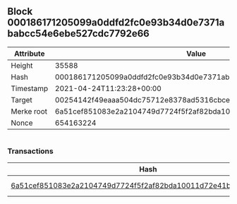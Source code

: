 ## Block 000186171205099a0ddfd2fc0e93b34d0e7371ababcc54e6ebe527cdc7792e66

Attribute | Value
--- | ---
Height | 35588
Hash | 000186171205099a0ddfd2fc0e93b34d0e7371ababcc54e6ebe527cdc7792e66
Timestamp | 2021-04-24T11:23:28+00:00
Target | 00254142f49eaaa504dc75712e8378ad5316cbcead634704b3734b6271167cc4
Merke root | 6a51cef851083e2a2104749d7724f5f2af82bda10011d72e41b632910b21eff8
Nonce | 654163224

```

```

### Transactions

Hash | Amount
--- | ---
[6a51cef851083e2a2104749d7724f5f2af82bda10011d72e41b632910b21eff8](6a51cef851083e2a2104749d7724f5f2af82bda10011d72e41b632910b21eff8.md) | 10.00000000 SKEPTI 
